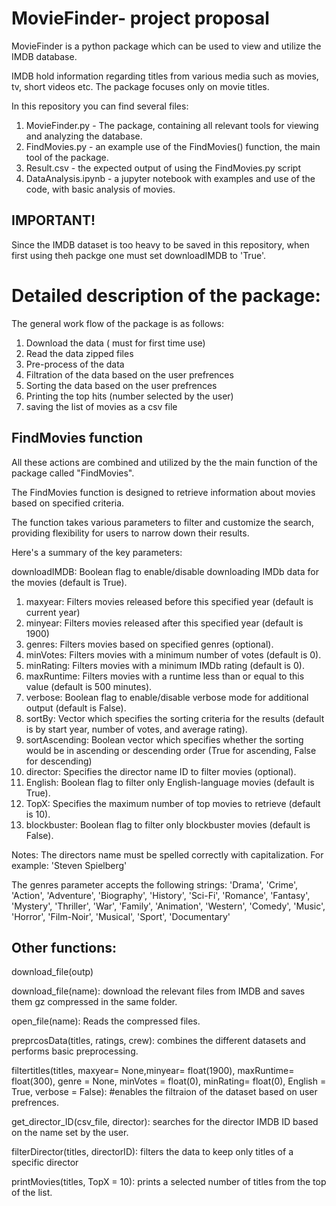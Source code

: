 # MovieFinder- project proposal

MovieFinder is a python package which can be used to view and utilize the IMDB database. 

IMDB hold information regarding titles from various media such as movies, tv, short videos etc. The package focuses only on movie titles. 

In this repository you can find several files:
1. MovieFinder.py - The package, containing all relevant tools for viewing and analyzing the database. 
2. FindMovies.py - an example use of the FindMovies() function, the main tool of the package.
3. Result.csv - the expected output of using the FindMovies.py script
4. DataAnalysis.ipynb - a jupyter notebook with examples and use of the code, with basic analysis of movies.


## IMPORTANT!
Since the IMDB dataset is too heavy to be saved in this repository, when first using theh packge one must set downloadIMDB to 'True'.

# Detailed description of the package:
The general work flow of the package is as follows:
1. Download the data ( must for first time use)
2. Read the data zipped files
3. Pre-process of the data
4. Filtration of the data based on the user prefrences
5. Sorting the data based on the user prefrences
6. Printing the top hits (number selected by the user)
7. saving the list of movies as a csv file

## FindMovies function
All these actions are combined and utilized by the the main function of the package called "FindMovies".

The FindMovies function is designed to retrieve information about movies based on specified criteria. 

The function takes various parameters to filter and customize the search, providing flexibility for users to narrow down their results. 

Here's a summary of the key parameters:

downloadIMDB: Boolean flag to enable/disable downloading IMDb data for the movies (default is True).

1.  maxyear: Filters movies released before this specified year (default is current year)
2.  minyear: Filters movies released after this specified year (default is 1900)
3.  genres: Filters movies based on specified genres (optional).
4.  minVotes: Filters movies with a minimum number of votes (default is 0).
5.  minRating: Filters movies with a minimum IMDb rating (default is 0).
6.  maxRuntime: Filters movies with a runtime less than or equal to this value (default is 500 minutes).
7.  verbose: Boolean flag to enable/disable verbose mode for additional output (default is False).
8.  sortBy: Vector which specifies the sorting criteria for the results (default is by start year, number of votes, and average rating).
9.  sortAscending: Boolean vector which specifies whether the sorting would be in ascending or descending order (True for ascending, False for descending)
9.  director: Specifies the director name ID to filter movies (optional).
10. English: Boolean flag to filter only English-language movies (default is True).
11. TopX: Specifies the maximum number of top movies to retrieve (default is 10).
12. blockbuster: Boolean flag to filter only blockbuster movies (default is False).

Notes:
The directors name must be spelled correctly with capitalization. For example: 'Steven Spielberg'

The genres parameter accepts the following strings: 'Drama', 'Crime', 'Action', 'Adventure',
'Biography', 'History', 'Sci-Fi', 'Romance', 'Fantasy', 'Mystery', 'Thriller', 'War', 'Family',
'Animation', 'Western', 'Comedy', 'Music', 'Horror', 'Film-Noir', 'Musical', 'Sport', 'Documentary'

## Other functions:
download_file(outp)

download_file(name):
download the relevant files from IMDB and saves them gz compressed in the same folder. 

open_file(name):
Reads the compressed files. 

preprcosData(titles, ratings, crew):
combines the different datasets and performs basic preprocessing. 

filtertitles(titles, maxyear= None,minyear= float(1900),  maxRuntime= float(300),
            genre = None, minVotes = float(0), minRating= float(0),
             English = True, verbose = False):
#enables the filtraion of the dataset based on user prefrences. 

get_director_ID(csv_file, director):
searches for the director IMDB ID based on the name set by the user. 

filterDirector(titles, directorID):
filters the data to keep only titles of a specific director

printMovies(titles, TopX = 10):
prints a selected number of titles from the top of the list. 
